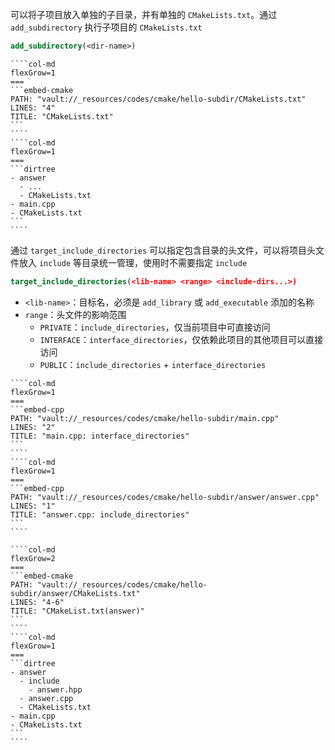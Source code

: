 可以将子项目放入单独的子目录，并有单独的 `CMakeLists.txt`。通过 `add_subdirectory` 执行子项目的 `CMakeLists.txt`

```cmake
add_subdirectory(<dir-name>)
```

`````col
````col-md
flexGrow=1
===
```embed-cmake
PATH: "vault://_resources/codes/cmake/hello-subdir/CMakeLists.txt"
LINES: "4"
TITLE: "CMakeLists.txt"
```
````
````col-md
flexGrow=1
===
```dirtree
- answer
  - ...
  - CMakeLists.txt
- main.cpp
- CMakeLists.txt
```
````
`````

通过 `target_include_directories` 可以指定包含目录的头文件，可以将项目头文件放入 `include` 等目录统一管理，使用时不需要指定 `include`

```cmake
target_include_directories(<lib-name> <range> <include-dirs...>)
```

- `<lib-name>`：目标名，必须是 `add_library` 或 `add_executable` 添加的名称
- `range`：头文件的影响范围
	- `PRIVATE`：`include_directories`，仅当前项目中可直接访问
	- `INTERFACE`：`interface_directories`，仅依赖此项目的其他项目可以直接访问
	- `PUBLIC`：`include_directories` + `interface_directories`

`````col
````col-md
flexGrow=1
===
```embed-cpp
PATH: "vault://_resources/codes/cmake/hello-subdir/main.cpp"
LINES: "2"
TITLE: "main.cpp: interface_directories"
```
````
````col-md
flexGrow=1
===
```embed-cpp
PATH: "vault://_resources/codes/cmake/hello-subdir/answer/answer.cpp"
LINES: "1"
TITLE: "answer.cpp: include_directories"
```
````
`````

`````col
````col-md
flexGrow=2
===
```embed-cmake
PATH: "vault://_resources/codes/cmake/hello-subdir/answer/CMakeLists.txt"
LINES: "4-6"
TITLE: "CMakeList.txt(answer)"
```
````
````col-md
flexGrow=1
===
```dirtree
- answer
  - include
    - answer.hpp
  - answer.cpp
  - CMakeLists.txt
- main.cpp
- CMakeLists.txt
```
````
`````
